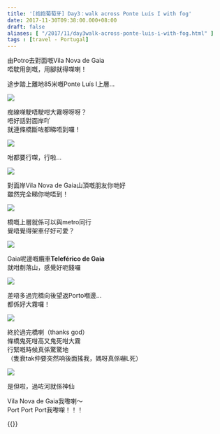 ```yaml
---
title: '[抱抱葡萄牙] Day3：walk across Ponte Luís I with fog'
date: 2017-11-30T09:38:00.000+08:00
draft: false
aliases: [ "/2017/11/day3walk-across-ponte-luis-i-with-fog.html" ]
tags : [travel - Portugal]
---
```


由Potro去對面嘅Vila Nova de Gaia  
唔駛用劍嘅，用腳就得㗎喇！  
  
途步踏上離地85米嘅Ponte Luís I上層...  

[![](https://c1.staticflickr.com/5/4579/24761279458_b75086dd0d_z.jpg)](https://c1.staticflickr.com/5/4579/24761279458_b75086dd0d_z.jpg)

痴線㗎駛唔駛咁大霧呀呀呀？  
唔好話對面岸吖  
就連條橋斷咗都睇唔到囉！  

[![](https://c1.staticflickr.com/5/4265/35837159435_2500b94626_z.jpg)](https://c1.staticflickr.com/5/4265/35837159435_2500b94626_z.jpg)

咁都要行㗎，行啦...  

[![](https://c1.staticflickr.com/5/4537/38601443352_06e1cde7cf_z.jpg)](https://c1.staticflickr.com/5/4537/38601443352_06e1cde7cf_z.jpg)

對面岸Vila Nova de Gaia山頂嘅朋友你哋好  
雖然完全睇你哋唔到！  

[![](https://c1.staticflickr.com/5/4584/38633919471_b6ba7818d4_z.jpg)](https://c1.staticflickr.com/5/4584/38633919471_b6ba7818d4_z.jpg)

橋嘅上層就係可以與metro同行  
覺唔覺得架車仔好可愛？  

[![](https://c1.staticflickr.com/5/4526/38577664016_f4f63b3eb0_z.jpg)](https://c1.staticflickr.com/5/4526/38577664016_f4f63b3eb0_z.jpg)

Gaia呢邊嘅纜車**Teleférico de Gaia**  
就咁剷落山，感覺好呃錢囉  

[![](https://c1.staticflickr.com/5/4550/37916355854_18b680aef3_z.jpg)](https://c1.staticflickr.com/5/4550/37916355854_18b680aef3_z.jpg)

差唔多過完橋向後望返Porto嗰邊...  
都係好大霧囉！  

[![](https://c1.staticflickr.com/5/4258/35705097101_66a823c32c_z.jpg)](https://c1.staticflickr.com/5/4258/35705097101_66a823c32c_z.jpg)

終於過完橋喇（thanks god）  
條橋鬼死咁高又鬼死咁大霧  
行緊嘅時候真係驚驚地  
（隻衰tak仲要突然响後面搖我，媽呀真係嚇L死）  

[![](https://c1.staticflickr.com/5/4545/38577762296_80836edf2b_z.jpg)](https://c1.staticflickr.com/5/4545/38577762296_80836edf2b_z.jpg)

是但啦，過咗河就係神仙  
  
Vila Nova de Gaia我嚟喇～  
Port Port Port我嚟㗎！！！  
  
  

{{<portugal>}}  
